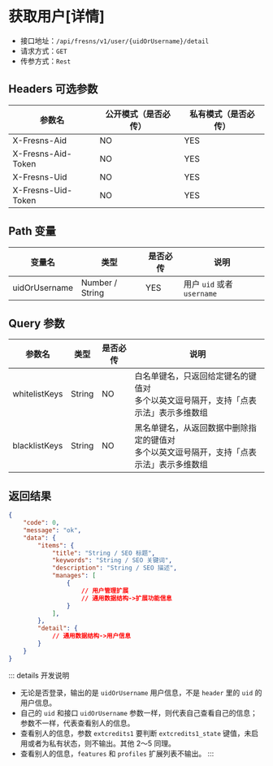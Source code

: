 # 获取用户[详情]

- 接口地址：`/api/fresns/v1/user/{uidOrUsername}/detail`
- 请求方式：`GET`
- 传参方式：`Rest`

## Headers 可选参数

| 参数名 | 公开模式（是否必传） | 私有模式（是否必传） |
| --- | --- | --- |
| X-Fresns-Aid | NO | YES |
| X-Fresns-Aid-Token | NO | YES |
| X-Fresns-Uid | NO | YES |
| X-Fresns-Uid-Token | NO | YES |

## Path 变量

| 变量名 | 类型 | 是否必传 | 说明 |
| --- | --- | --- | --- |
| uidOrUsername | Number / String | YES | 用户 `uid` 或者 `username` |

## Query 参数

| 参数名 | 类型 | 是否必传 | 说明 |
| --- | --- | --- | --- |
| whitelistKeys | String | NO | 白名单键名，只返回给定键名的键值对<br>多个以英文逗号隔开，支持「点表示法」表示多维数组 |
| blacklistKeys | String | NO | 黑名单键名，从返回数据中删除指定的键值对<br>多个以英文逗号隔开，支持「点表示法」表示多维数组 |

## 返回结果

```json
{
    "code": 0,
    "message": "ok",
    "data": {
        "items": {
            "title": "String / SEO 标题",
            "keywords": "String / SEO 关键词",
            "description": "String / SEO 描述",
            "manages": [
                {
                    // 用户管理扩展
                    // 通用数据结构->扩展功能信息
                }
            ],
        },
        "detail": {
            // 通用数据结构->用户信息
        }
    }
}
```

::: details 开发说明
- 无论是否登录，输出的是 `uidOrUsername` 用户信息，不是 `header` 里的 `uid` 的用户信息。
- 自己的 `uid` 和接口 `uidOrUsername` 参数一样，则代表自己查看自己的信息；参数不一样，代表查看别人的信息。
- 查看别人的信息，参数 `extcredits1` 要判断 `extcredits1_state` 键值，未启用或者为私有状态，则不输出。其他 2～5 同理。
- 查看别人的信息，`features` 和 `profiles` 扩展列表不输出。
:::